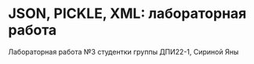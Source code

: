 # JSON, PICKLE, XML: лабораторная работа
Лабораторная работа №3 студентки группы ДПИ22-1, Сириной Яны
